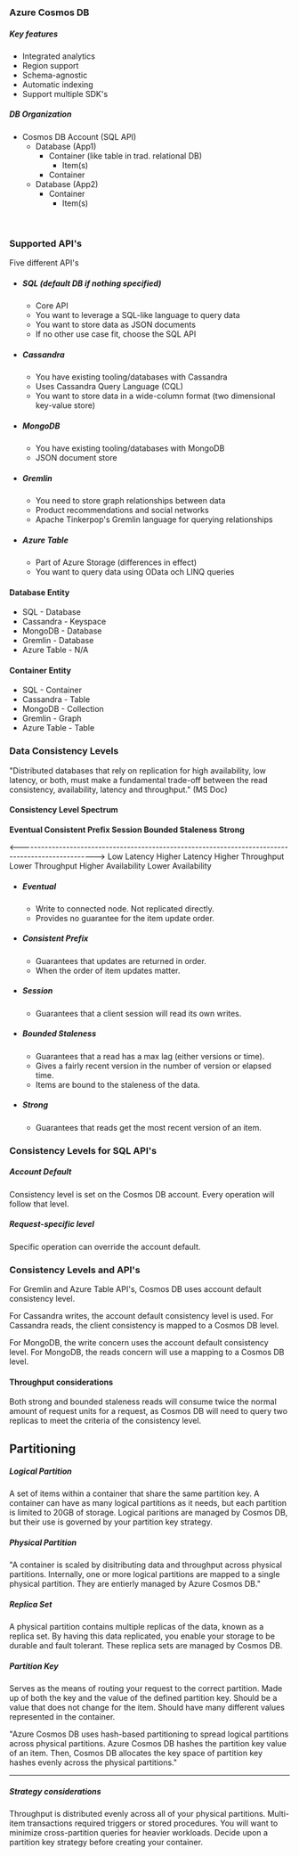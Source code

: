 ### Azure Cosmos DB

##### Key features

- Integrated analytics
- Region support
- Schema-agnostic
- Automatic indexing
- Support multiple SDK's



##### DB Organization

- Cosmos DB Account (SQL API)
  - Database (App1)
    - Container (like table in trad. relational DB)
      - Item(s)
    - Container
  - Database (App2)
    - Container
      - Item(s)

​		

### Supported API's

Five different API's

- ##### SQL (default DB if nothing specified)

  - Core API 
  - You want to leverage a SQL-like language to query data
  - You want to store data as JSON documents
  - If no other use case fit, choose the SQL API

- ##### Cassandra

  - You have existing tooling/databases with Cassandra
  - Uses Cassandra Query Language (CQL)
  - You want to store data in a wide-column format (two dimensional key-value store)

- ##### MongoDB

  - You have existing tooling/databases with MongoDB
  - JSON document store

- ##### Gremlin

  - You need to store graph relationships between data
  - Product recommendations and social networks
  - Apache Tinkerpop's Gremlin language for querying relationships

- ##### Azure Table

  - Part of Azure Storage (differences in effect)
  - You want to query data using OData och LINQ queries



#### Database Entity

- SQL - Database
- Cassandra - Keyspace
- MongoDB - Database
- Gremlin - Database
- Azure Table - N/A

#### Container Entity

- SQL - Container
- Cassandra - Table
- MongoDB - Collection
- Gremlin - Graph
- Azure Table - Table



### Data Consistency Levels

"Distributed databases that rely on replication for high availability, low latency, or both, must
make a fundamental trade-off between the read consistency, availability, latency and throughput." (MS Doc)

#### Consistency Level Spectrum

**Eventual		Consistent Prefix		Session		Bounded Staleness		Strong**

​           <--------------------------------------------------------------------------------------------------->
Low Latency																										Higher Latency
Higher Throughput																							Lower Throughput
Higher Availability																							Lower Availability



- ##### Eventual

  - Write to connected node. Not replicated directly.
  - Provides no guarantee for the item update order.

- ##### Consistent Prefix

  - Guarantees that updates are returned in order.
  - When the order of item updates matter.

- ##### Session

  - Guarantees that a client session will read its own writes.

- ##### Bounded Staleness

  - Guarantees that a read has a max lag (either versions or time).
  - Gives a fairly recent version in the number of version or elapsed time.
  - Items are bound to the staleness of the data.

- ##### Strong

  - Guarantees that reads get the most recent version of an item.



### Consistency Levels for SQL API's

##### Account Default

Consistency level is set on the Cosmos DB account. Every operation will follow that level.

##### Request-specific level

Specific operation can override the account default.

### Consistency Levels and API's

For Gremlin and Azure Table API's, Cosmos DB uses account default consistency level.

For Cassandra writes, the account default consistency level is used.
For Cassandra reads, the client consistency is mapped to a Cosmos DB level.

For MongoDB, the write concern uses the account default consistency level.
For MongoDB, the reads concern will use a mapping to a Cosmos DB level.



#### Throughput considerations

Both strong and bounded staleness reads will consume twice the normal amount of request units for a request,
as Cosmos DB will need to query two replicas to meet the criteria of the consistency level.



## Partitioning

##### Logical Partition

A set of items within a container that share the same partition key. 
A container can have as many logical partitions as it needs, but each partition is limited to 20GB of storage.
Logical paritions are managed by Cosmos DB, but their use is governed by your partition key strategy.

##### Physical Partition

"A container is scaled by disitributing data and throughput across physical partitions. Internally, one or
more logical partitions are mapped to a single physical partition. They are entierly managed by Azure Cosmos DB."

##### Replica Set

A physical partition contains multiple replicas of the data, known as a replica set. By having this data replicated,
you enable your storage to be durable and fault tolerant. These replica sets are managed by Cosmos DB.

##### Partition Key

Serves as the means of routing your request to the correct partition.
Made up of both the key and the value of the defined partition key.
Should be a value that does not change for the item.
Should have many different values represented in the container.

"Azure Cosmos DB uses hash-based partitioning to spread logical partitions across physical partitions.
Azure Cosmos DB hashes the partition key value of an item. Then, Cosmos DB allocates the key space of partition key
hashes evenly across the physical partitions."




--------------------------------------------------

##### Strategy considerations

Throughput is distributed evenly across all of your physical partitions.
Multi-item transactions required triggers or stored procedures.
You will want to minimize cross-partition queries for heavier workloads.
Decide upon a partition key strategy before creating your container.